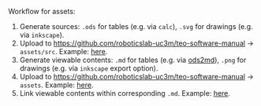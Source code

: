 Workflow for assets:
1. Generate sources: `.ods` for tables (e.g. via `calc`), `.svg` for drawings (e.g. via `inkscape`).
1. Upload to https://github.com/roboticslab-uc3m/teo-software-manual -> `assets/src`. Example: [here](https://github.com/roboticslab-uc3m/teo-software-manual/tree/a3e216facf8e486ff81d8cbb8d0526eb080e8ec9/assets/src).
1. Generate viewable contents: `.md` for tables (e.g. via [ods2md](https://github.com/kennytm/ods2md)), `.png` for drawings (e.g. via `inkscape` export option).
1. Upload to https://github.com/roboticslab-uc3m/teo-software-manual -> `assets`. Example: [here](https://github.com/roboticslab-uc3m/teo-software-manual/tree/a3e216facf8e486ff81d8cbb8d0526eb080e8ec9/assets).
1. Link viewable contents within corresponding `.md`. Example: [here](https://github.com/roboticslab-uc3m/teo-software-manual/blob/dc047c5528c74f659eb45e3153c1fb74ef09423e/appendix-a---teo-diagrams.md).
